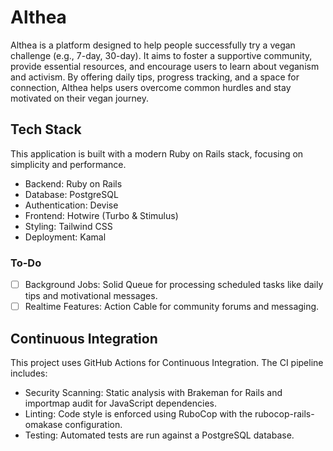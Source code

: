 # Althea

Althea is a platform designed to help people successfully try a vegan challenge (e.g., 7-day, 30-day). It aims to foster a supportive community, provide essential resources, and encourage users to learn about veganism and activism. By offering daily tips, progress tracking, and a space for connection, Althea helps users overcome common hurdles and stay motivated on their vegan journey.

## Tech Stack

This application is built with a modern Ruby on Rails stack, focusing on simplicity and performance.

- Backend: Ruby on Rails
- Database: PostgreSQL
- Authentication: Devise
- Frontend: Hotwire (Turbo & Stimulus)
- Styling: Tailwind CSS
- Deployment: Kamal

### To-Do

- [ ] Background Jobs: Solid Queue for processing scheduled tasks like daily tips and motivational messages.
- [ ] Realtime Features: Action Cable for community forums and messaging.

## Continuous Integration

This project uses GitHub Actions for Continuous Integration. The CI pipeline includes:

- Security Scanning: Static analysis with Brakeman for Rails and importmap audit for JavaScript dependencies.
- Linting: Code style is enforced using RuboCop with the rubocop-rails-omakase configuration.
- Testing: Automated tests are run against a PostgreSQL database.
